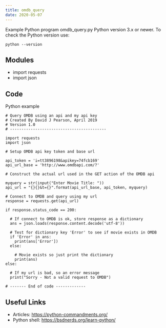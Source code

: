 ```yaml
---
title: omdb_query
date: 2020-05-07
---
```

Example Python program omdb_query.py
Python version 3.x or newer.
To check the Python version use:

    python --version

## Modules

* import requests
* import json

## Code

Python example

    # Query OMDB using an api and my api key
    # Created By David J Pearson, April 2019
    # Version 1.0
    # ------------------------------------------
    
    import requests
    import json
    
    # Setup OMDB api key token and base url
    
    api_token = 'i=tt3896198&apikey=74fcb169'
    api_url_base = 'http://www.omdbapi.com/?'
    
    # Construct the actual url used in the GET action of the OMDB api
    
    myquery = str(input("Enter Movie Title: "))
    api_url = "{}{}&t={}".format(api_url_base, api_token, myquery)
    
    # Connect to OMDB and query using my url
    response = requests.get(api_url)
    
    if response.status_code == 200:
    
      # If connect to OMDB is ok, store response as a dictionary
      ans = json.loads(response.content.decode('utf-8'))
      
      # Test for dictionary key 'Error' to see if movie exists in OMDB
      if 'Error' in ans:
      	print(ans['Error'])
      else:
      
        # Movie exists so just print the dictionary
        print(ans) 
    else:
    
      # If my url is bad, so an error message
      print("Sorry - Not a valid request to OMDB")
            
    # ------- End of code -------------
    
    

## Useful Links

- Articles: https://python-commandments.org/
- Python shell: https://bsdnerds.org/learn-python/
